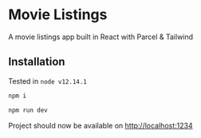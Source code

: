 # Movie Listings

A movie listings app built in React with Parcel & Tailwind

## Installation

Tested in `node v12.14.1`

```bash
npm i
```

```bash
npm run dev
```

Project should now be available on <http://localhost:1234>
